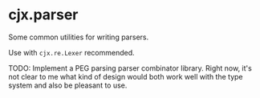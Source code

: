 # cjx.parser

Some common utilities for writing parsers.

Use with `cjx.re.Lexer` recommended.

TODO: Implement a PEG parsing parser combinator library.
    Right now, it's not clear to me what kind of design would both
    work well with the type system and also be pleasant to use.
